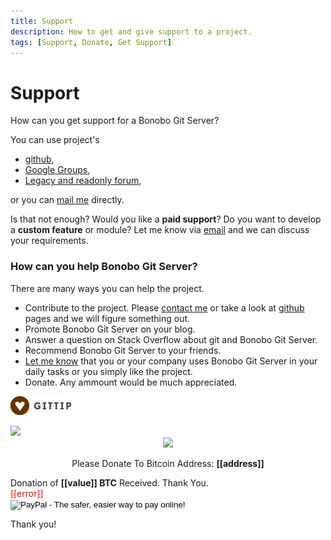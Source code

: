 ```yaml
---
title: Support
description: How to get and give support to a project.
tags: [Support, Donate, Get Support]
---
```


Support
=============================

How can you get support for a Bonobo Git Server?

You can use project's 

* [github](https://github.com/jakubgarfield/Bonobo-Git-Server),
* [Google Groups](https://groups.google.com/forum/#!forum/bonobo-git-server),
* [Legacy and readonly forum](http://forum.chodounsky.net/viewforum.php?f=7),

<p>or you can <a href="mailto:&#106;&#097;&#107;&#117;&#098;&#046;&#099;&#104;&#111;&#100;&#111;&#117;&#110;&#115;&#107;&#121;&#064;&#103;&#109;&#097;&#105;&#108;&#046;&#099;&#111;&#109;">mail me</a> directly.</p>

<p>Is that not enough? Would you like a <strong>paid support</strong>? Do you want to develop a <strong>custom feature</strong> or module? Let me know via <a href="mailto:&#106;&#097;&#107;&#117;&#098;&#046;&#099;&#104;&#111;&#100;&#111;&#117;&#110;&#115;&#107;&#121;&#064;&#103;&#109;&#097;&#105;&#108;&#046;&#099;&#111;&#109;">email</a> and we can discuss your requirements.</p>

### How can you help Bonobo Git Server?

There are many ways you can help the project.

<ul>
<li>Contribute to the project. Please <a href="mailto:&#106;&#097;&#107;&#117;&#098;&#046;&#099;&#104;&#111;&#100;&#111;&#117;&#110;&#115;&#107;&#121;&#064;&#103;&#109;&#097;&#105;&#108;&#046;&#099;&#111;&#109;">contact me</a> or take a look at <a href="https://github.com/jakubgarfield/Bonobo-Git-Server">github</a> pages and we will figure something out.</li>
<li>Promote Bonobo Git Server on your blog.</li>
<li>Answer a question on Stack Overflow about git and Bonobo Git Server.</li>
<li>Recommend Bonobo Git Server to your friends.</li>
<li><a href="mailto:&#106;&#097;&#107;&#117;&#098;&#046;&#099;&#104;&#111;&#100;&#111;&#117;&#110;&#115;&#107;&#121;&#064;&#103;&#109;&#097;&#105;&#108;&#046;&#099;&#111;&#109;">Let me know</a> that you or your company uses Bonobo Git Server in your daily tasks or you simply like the project.</li>
<li>Donate. Any ammount would be much appreciated.</li>
</ul>

<div class="donations row-fluid">
  <div class="gittip span3">
    <p><a href="https://www.gittip.com/jakubgarfield/"><img src="/resources/img/gittip.png" /></a></p>
  </div>
  <div class="blockchain-btn span6" data-address="1NJUB7ZhsCSfz3p9VwwVgi7nPyByF3dhPP" data-shared="false">
    <div class="blockchain stage-begin">
        <img src="https://blockchain.info//Resources/buttons/donate_64.png"/>
    </div>
    <div class="blockchain stage-loading" style="text-align:center">
        <img src="https://blockchain.info//Resources/loading-large.gif"/>
    </div>
    <div class="blockchain stage-ready">
         <p align="center">Please Donate To Bitcoin Address: <b>[[address]]</b></p>
         <p align="center" class="qr-code"></p>
    </div>
    <div class="blockchain stage-paid">
         Donation of <b>[[value]] BTC</b> Received. Thank You.
    </div>
    <div class="blockchain stage-error">
        <font color="red">[[error]]</font>
    </div>
  </div>

  <div class="paypal span3">
    <form action="https://www.paypal.com/cgi-bin/webscr" method="post" target="_top" class="text-center">
        <input type="hidden" name="cmd" value="_s-xclick">
        <input type="hidden" name="hosted_button_id" value="LDBBJBMZX7FN2">
        <input type="image" src="https://www.paypalobjects.com/en_US/i/btn/btn_donateCC_LG.gif" border="0" name="submit" alt="PayPal - The safer, easier way to pay online!">
        <img alt="" border="0" src="https://www.paypalobjects.com/en_US/i/scr/pixel.gif" width="1" height="1">
    </form>
  </div>
</div>

Thank you!
